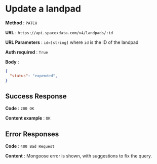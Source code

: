 # Update a landpad

**Method** : `PATCH`

**URL** : `https://api.spacexdata.com/v4/landpads/:id`

**URL Parameters** : `id=[string]` where `id` is the ID of the landpad

**Auth required** : `True`

**Body** :

```json
{
  "status": "expended",
}
```

## Success Response

**Code** : `200 OK`

**Content example** : `OK`

## Error Responses

**Code** : `400 Bad Request`

**Content** : Mongoose error is shown, with suggestions to fix the query.
